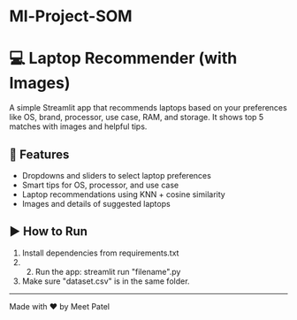 # Ml-Project-SOM
# 💻 Laptop Recommender (with Images)

A simple Streamlit app that recommends laptops based on your preferences like OS, brand, processor, use case, RAM, and storage. It shows top 5 matches with images and helpful tips.

## 🔧 Features

- Dropdowns and sliders to select laptop preferences
- Smart tips for OS, processor, and use case
- Laptop recommendations using KNN + cosine similarity
- Images and details of suggested laptops

## ▶️ How to Run

1. Install dependencies from requirements.txt
2. 2. Run the app: streamlit run "filename".py
3. Make sure "dataset.csv" is in the same folder.

---
Made with ❤️ by Meet Patel
